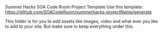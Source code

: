 
Summer Hacks
    SOA Code Room
    Project Template
    Use this template: https://github.com/SOACodeRoom/summerhacks-projectName/generate

This folder is for you to add assets like images, video and what ever you like to add to your site. But make sure to keep everything under this.
